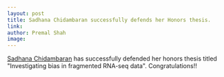 ```yaml
---
layout: post
title: Sadhana Chidambaran successfully defends her Honors thesis. 
link: 
author: Premal Shah
image: 
---
```


[Sadhana Chidambaran](/team/sadhana-chidam/) has successfully defended her honors thesis titled "Investigating bias in fragmented RNA-seq data". Congratulations!!

